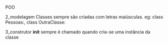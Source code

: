 POO

2_modelagem
Classes sempre são criadas com letras maiúsculas.
eg: class Pessoas:, class OutraClasse:

3_construtor
__init__ sempre é chamado quando cria-se uma instância da classe